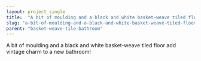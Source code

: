 ```yaml
---
layout: project_single
title:  "A bit of moulding and a black and white basket-weave tiled floor add vintage charm to a new bathroom!"
slug: "a-bit-of-moulding-and-a-black-and-white-basket-weave-tiled-floor-add-vintage-charm"
parent: "basket-weave-tile-bathroom"
---
```

A bit of moulding and a black and white basket-weave tiled floor add vintage charm to a new bathroom!
